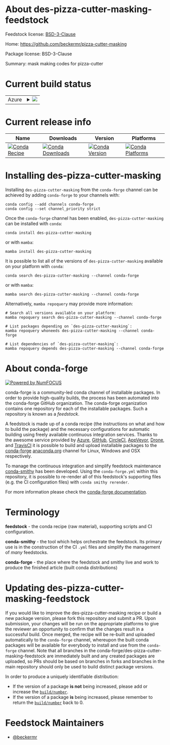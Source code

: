 About des-pizza-cutter-masking-feedstock
========================================

Feedstock license: [BSD-3-Clause](https://github.com/conda-forge/des-pizza-cutter-masking-feedstock/blob/main/LICENSE.txt)

Home: https://github.com/beckermr/pizza-cutter-masking

Package license: BSD-3-Clause

Summary: mask making codes for pizza-cutter

Current build status
====================


<table>
    
  <tr>
    <td>Azure</td>
    <td>
      <details>
        <summary>
          <a href="https://dev.azure.com/conda-forge/feedstock-builds/_build/latest?definitionId=22260&branchName=main">
            <img src="https://dev.azure.com/conda-forge/feedstock-builds/_apis/build/status/des-pizza-cutter-masking-feedstock?branchName=main">
          </a>
        </summary>
        <table>
          <thead><tr><th>Variant</th><th>Status</th></tr></thead>
          <tbody><tr>
              <td>linux_64_python3.10.____cpython</td>
              <td>
                <a href="https://dev.azure.com/conda-forge/feedstock-builds/_build/latest?definitionId=22260&branchName=main">
                  <img src="https://dev.azure.com/conda-forge/feedstock-builds/_apis/build/status/des-pizza-cutter-masking-feedstock?branchName=main&jobName=linux&configuration=linux%20linux_64_python3.10.____cpython" alt="variant">
                </a>
              </td>
            </tr><tr>
              <td>linux_64_python3.11.____cpython</td>
              <td>
                <a href="https://dev.azure.com/conda-forge/feedstock-builds/_build/latest?definitionId=22260&branchName=main">
                  <img src="https://dev.azure.com/conda-forge/feedstock-builds/_apis/build/status/des-pizza-cutter-masking-feedstock?branchName=main&jobName=linux&configuration=linux%20linux_64_python3.11.____cpython" alt="variant">
                </a>
              </td>
            </tr><tr>
              <td>linux_64_python3.12.____cpython</td>
              <td>
                <a href="https://dev.azure.com/conda-forge/feedstock-builds/_build/latest?definitionId=22260&branchName=main">
                  <img src="https://dev.azure.com/conda-forge/feedstock-builds/_apis/build/status/des-pizza-cutter-masking-feedstock?branchName=main&jobName=linux&configuration=linux%20linux_64_python3.12.____cpython" alt="variant">
                </a>
              </td>
            </tr><tr>
              <td>linux_64_python3.8.____cpython</td>
              <td>
                <a href="https://dev.azure.com/conda-forge/feedstock-builds/_build/latest?definitionId=22260&branchName=main">
                  <img src="https://dev.azure.com/conda-forge/feedstock-builds/_apis/build/status/des-pizza-cutter-masking-feedstock?branchName=main&jobName=linux&configuration=linux%20linux_64_python3.8.____cpython" alt="variant">
                </a>
              </td>
            </tr><tr>
              <td>linux_64_python3.9.____cpython</td>
              <td>
                <a href="https://dev.azure.com/conda-forge/feedstock-builds/_build/latest?definitionId=22260&branchName=main">
                  <img src="https://dev.azure.com/conda-forge/feedstock-builds/_apis/build/status/des-pizza-cutter-masking-feedstock?branchName=main&jobName=linux&configuration=linux%20linux_64_python3.9.____cpython" alt="variant">
                </a>
              </td>
            </tr><tr>
              <td>osx_64_python3.10.____cpython</td>
              <td>
                <a href="https://dev.azure.com/conda-forge/feedstock-builds/_build/latest?definitionId=22260&branchName=main">
                  <img src="https://dev.azure.com/conda-forge/feedstock-builds/_apis/build/status/des-pizza-cutter-masking-feedstock?branchName=main&jobName=osx&configuration=osx%20osx_64_python3.10.____cpython" alt="variant">
                </a>
              </td>
            </tr><tr>
              <td>osx_64_python3.11.____cpython</td>
              <td>
                <a href="https://dev.azure.com/conda-forge/feedstock-builds/_build/latest?definitionId=22260&branchName=main">
                  <img src="https://dev.azure.com/conda-forge/feedstock-builds/_apis/build/status/des-pizza-cutter-masking-feedstock?branchName=main&jobName=osx&configuration=osx%20osx_64_python3.11.____cpython" alt="variant">
                </a>
              </td>
            </tr><tr>
              <td>osx_64_python3.12.____cpython</td>
              <td>
                <a href="https://dev.azure.com/conda-forge/feedstock-builds/_build/latest?definitionId=22260&branchName=main">
                  <img src="https://dev.azure.com/conda-forge/feedstock-builds/_apis/build/status/des-pizza-cutter-masking-feedstock?branchName=main&jobName=osx&configuration=osx%20osx_64_python3.12.____cpython" alt="variant">
                </a>
              </td>
            </tr><tr>
              <td>osx_64_python3.8.____cpython</td>
              <td>
                <a href="https://dev.azure.com/conda-forge/feedstock-builds/_build/latest?definitionId=22260&branchName=main">
                  <img src="https://dev.azure.com/conda-forge/feedstock-builds/_apis/build/status/des-pizza-cutter-masking-feedstock?branchName=main&jobName=osx&configuration=osx%20osx_64_python3.8.____cpython" alt="variant">
                </a>
              </td>
            </tr><tr>
              <td>osx_64_python3.9.____cpython</td>
              <td>
                <a href="https://dev.azure.com/conda-forge/feedstock-builds/_build/latest?definitionId=22260&branchName=main">
                  <img src="https://dev.azure.com/conda-forge/feedstock-builds/_apis/build/status/des-pizza-cutter-masking-feedstock?branchName=main&jobName=osx&configuration=osx%20osx_64_python3.9.____cpython" alt="variant">
                </a>
              </td>
            </tr><tr>
              <td>osx_arm64_python3.10.____cpython</td>
              <td>
                <a href="https://dev.azure.com/conda-forge/feedstock-builds/_build/latest?definitionId=22260&branchName=main">
                  <img src="https://dev.azure.com/conda-forge/feedstock-builds/_apis/build/status/des-pizza-cutter-masking-feedstock?branchName=main&jobName=osx&configuration=osx%20osx_arm64_python3.10.____cpython" alt="variant">
                </a>
              </td>
            </tr><tr>
              <td>osx_arm64_python3.11.____cpython</td>
              <td>
                <a href="https://dev.azure.com/conda-forge/feedstock-builds/_build/latest?definitionId=22260&branchName=main">
                  <img src="https://dev.azure.com/conda-forge/feedstock-builds/_apis/build/status/des-pizza-cutter-masking-feedstock?branchName=main&jobName=osx&configuration=osx%20osx_arm64_python3.11.____cpython" alt="variant">
                </a>
              </td>
            </tr><tr>
              <td>osx_arm64_python3.12.____cpython</td>
              <td>
                <a href="https://dev.azure.com/conda-forge/feedstock-builds/_build/latest?definitionId=22260&branchName=main">
                  <img src="https://dev.azure.com/conda-forge/feedstock-builds/_apis/build/status/des-pizza-cutter-masking-feedstock?branchName=main&jobName=osx&configuration=osx%20osx_arm64_python3.12.____cpython" alt="variant">
                </a>
              </td>
            </tr><tr>
              <td>osx_arm64_python3.8.____cpython</td>
              <td>
                <a href="https://dev.azure.com/conda-forge/feedstock-builds/_build/latest?definitionId=22260&branchName=main">
                  <img src="https://dev.azure.com/conda-forge/feedstock-builds/_apis/build/status/des-pizza-cutter-masking-feedstock?branchName=main&jobName=osx&configuration=osx%20osx_arm64_python3.8.____cpython" alt="variant">
                </a>
              </td>
            </tr><tr>
              <td>osx_arm64_python3.9.____cpython</td>
              <td>
                <a href="https://dev.azure.com/conda-forge/feedstock-builds/_build/latest?definitionId=22260&branchName=main">
                  <img src="https://dev.azure.com/conda-forge/feedstock-builds/_apis/build/status/des-pizza-cutter-masking-feedstock?branchName=main&jobName=osx&configuration=osx%20osx_arm64_python3.9.____cpython" alt="variant">
                </a>
              </td>
            </tr>
          </tbody>
        </table>
      </details>
    </td>
  </tr>
</table>

Current release info
====================

| Name | Downloads | Version | Platforms |
| --- | --- | --- | --- |
| [![Conda Recipe](https://img.shields.io/badge/recipe-des--pizza--cutter--masking-green.svg)](https://anaconda.org/conda-forge/des-pizza-cutter-masking) | [![Conda Downloads](https://img.shields.io/conda/dn/conda-forge/des-pizza-cutter-masking.svg)](https://anaconda.org/conda-forge/des-pizza-cutter-masking) | [![Conda Version](https://img.shields.io/conda/vn/conda-forge/des-pizza-cutter-masking.svg)](https://anaconda.org/conda-forge/des-pizza-cutter-masking) | [![Conda Platforms](https://img.shields.io/conda/pn/conda-forge/des-pizza-cutter-masking.svg)](https://anaconda.org/conda-forge/des-pizza-cutter-masking) |

Installing des-pizza-cutter-masking
===================================

Installing `des-pizza-cutter-masking` from the `conda-forge` channel can be achieved by adding `conda-forge` to your channels with:

```
conda config --add channels conda-forge
conda config --set channel_priority strict
```

Once the `conda-forge` channel has been enabled, `des-pizza-cutter-masking` can be installed with `conda`:

```
conda install des-pizza-cutter-masking
```

or with `mamba`:

```
mamba install des-pizza-cutter-masking
```

It is possible to list all of the versions of `des-pizza-cutter-masking` available on your platform with `conda`:

```
conda search des-pizza-cutter-masking --channel conda-forge
```

or with `mamba`:

```
mamba search des-pizza-cutter-masking --channel conda-forge
```

Alternatively, `mamba repoquery` may provide more information:

```
# Search all versions available on your platform:
mamba repoquery search des-pizza-cutter-masking --channel conda-forge

# List packages depending on `des-pizza-cutter-masking`:
mamba repoquery whoneeds des-pizza-cutter-masking --channel conda-forge

# List dependencies of `des-pizza-cutter-masking`:
mamba repoquery depends des-pizza-cutter-masking --channel conda-forge
```


About conda-forge
=================

[![Powered by
NumFOCUS](https://img.shields.io/badge/powered%20by-NumFOCUS-orange.svg?style=flat&colorA=E1523D&colorB=007D8A)](https://numfocus.org)

conda-forge is a community-led conda channel of installable packages.
In order to provide high-quality builds, the process has been automated into the
conda-forge GitHub organization. The conda-forge organization contains one repository
for each of the installable packages. Such a repository is known as a *feedstock*.

A feedstock is made up of a conda recipe (the instructions on what and how to build
the package) and the necessary configurations for automatic building using freely
available continuous integration services. Thanks to the awesome service provided by
[Azure](https://azure.microsoft.com/en-us/services/devops/), [GitHub](https://github.com/),
[CircleCI](https://circleci.com/), [AppVeyor](https://www.appveyor.com/),
[Drone](https://cloud.drone.io/welcome), and [TravisCI](https://travis-ci.com/)
it is possible to build and upload installable packages to the
[conda-forge](https://anaconda.org/conda-forge) [anaconda.org](https://anaconda.org/)
channel for Linux, Windows and OSX respectively.

To manage the continuous integration and simplify feedstock maintenance
[conda-smithy](https://github.com/conda-forge/conda-smithy) has been developed.
Using the ``conda-forge.yml`` within this repository, it is possible to re-render all of
this feedstock's supporting files (e.g. the CI configuration files) with ``conda smithy rerender``.

For more information please check the [conda-forge documentation](https://conda-forge.org/docs/).

Terminology
===========

**feedstock** - the conda recipe (raw material), supporting scripts and CI configuration.

**conda-smithy** - the tool which helps orchestrate the feedstock.
                   Its primary use is in the construction of the CI ``.yml`` files
                   and simplify the management of *many* feedstocks.

**conda-forge** - the place where the feedstock and smithy live and work to
                  produce the finished article (built conda distributions)


Updating des-pizza-cutter-masking-feedstock
===========================================

If you would like to improve the des-pizza-cutter-masking recipe or build a new
package version, please fork this repository and submit a PR. Upon submission,
your changes will be run on the appropriate platforms to give the reviewer an
opportunity to confirm that the changes result in a successful build. Once
merged, the recipe will be re-built and uploaded automatically to the
`conda-forge` channel, whereupon the built conda packages will be available for
everybody to install and use from the `conda-forge` channel.
Note that all branches in the conda-forge/des-pizza-cutter-masking-feedstock are
immediately built and any created packages are uploaded, so PRs should be based
on branches in forks and branches in the main repository should only be used to
build distinct package versions.

In order to produce a uniquely identifiable distribution:
 * If the version of a package **is not** being increased, please add or increase
   the [``build/number``](https://docs.conda.io/projects/conda-build/en/latest/resources/define-metadata.html#build-number-and-string).
 * If the version of a package **is** being increased, please remember to return
   the [``build/number``](https://docs.conda.io/projects/conda-build/en/latest/resources/define-metadata.html#build-number-and-string)
   back to 0.

Feedstock Maintainers
=====================

* [@beckermr](https://github.com/beckermr/)

